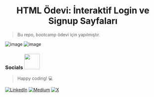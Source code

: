 <h1 align="center">HTML Ödevi: İnteraktif Login ve Signup Sayfaları</h1>

>Bu repo, bootcamp ödevi için yapılmıştır.

![image](https://github.com/user-attachments/assets/1137a602-3151-4de1-8417-677b50b4ff71)
![image](https://github.com/user-attachments/assets/79886f92-85be-4b53-bec8-7a5df28001ad)   

### Socials <img src="https://media.giphy.com/media/mGcNjsfWAjY5AEZNw6/giphy.gif" width="50">

> Happy coding! 💻

[![LinkedIn](https://img.shields.io/badge/-LinkedIn-827a67?style=flat&logo=linkedin&logoColor=white)](https://linkedin.com/in/rukenerpolat)
[![Medium](https://img.shields.io/badge/-Medium-827a67?style=flat&logo=medium&logoColor=white)](https://medium.com/@rukenerpolat)
[![X](https://img.shields.io/badge/-X-827a67?style=flat&logo=x&logoColor=white)](https://x.com/rukenerpolat)
